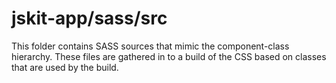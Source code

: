 # jskit-app/sass/src

This folder contains SASS sources that mimic the component-class hierarchy. These files
are gathered in to a build of the CSS based on classes that are used by the build.
